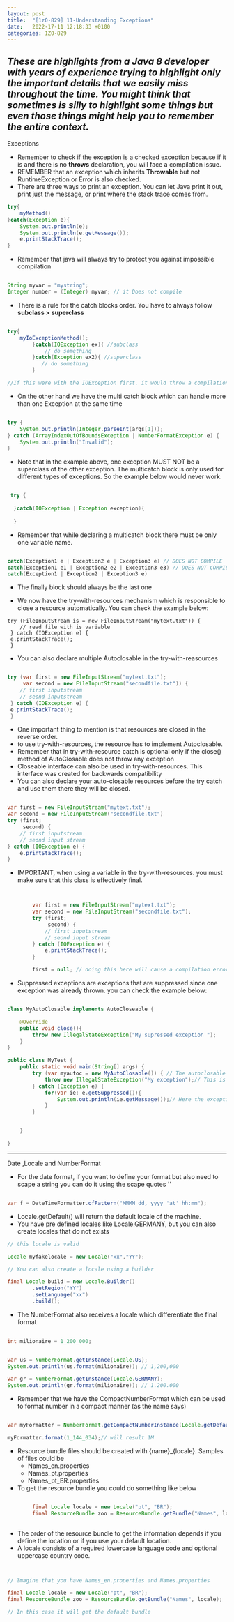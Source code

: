 ```yaml
---
layout: post
title:  "[1z0-829] 11-Understanding Exceptions"
date:   2022-17-11 12:18:33 +0100
categories: 1Z0-829
---
```

_These are highlights from a Java 8 developer with years of experience trying to highlight only the important details that we easily miss throughout the time.
You might think that sometimes is silly to highlight some things but even those things might help you to remember the entire context._
---

Exceptions

* Remember to check if the exception is a checked exception because if it is and there is no **throws** declaration, you will face a compilation issue.
* REMEMBER that an exception which inherits **Throwable** but not RuntimeException or Error is also checked.
* There are three ways to print an exception. You can let Java print it out, print just the message, or print where the stack trace comes from.

```java
try{
    myMethod()
}catch(Exception e){
    System.out.println(e);
    System.out.println(e.getMessage());
    e.printStackTrace();
}


```

* Remember that java will always try to protect you against impossible compilation

```java

String myvar = "mystring";
Integer number = (Integer) myvar; // it Does not compile 

```


* There is a rule for the catch blocks order. You have to always follow **subclass > superclass**

```java

try{
    myIoExceptionMethod();
        }catch(IOException ex){ //subclass
            // do something
        }catch(Exception ex2){ //superclass
           // do something
        }

//If this were with the IOException first. it would throw a compilation error.

```

* On the other hand we have the multi catch block which can handle more than one Exception at the same time

```java

try {
    System.out.println(Integer.parseInt(args[1]));
} catch (ArrayIndexOutOfBoundsException | NumberFormatException e) {
    System.out.println("Invalid");
}

```

* Note that in the example above, one exception MUST NOT be a superclass of the other exception. The multicatch block is only used for different types of exceptions. So the example below would never work.

```java

 try {
            
  }catch(IOException | Exception exception){
      
  }

```


* Remember that while declaring a multicatch block there must be only one variable name.

```java

catch(Exception1 e | Exception2 e | Exception3 e) // DOES NOT COMPILE
catch(Exception1 e1 | Exception2 e2 | Exception3 e3) // DOES NOT COMPILE
catch(Exception1 | Exception2 | Exception3 e)

```

* The finally block should always be the last one

* We now have the try-with-resources mechanism which is responsible to close a resource automatically. You can check the example below:

```hava
try (FileInputStream is = new FileInputStream("mytext.txt")) {
    // read file with is variable
 } catch (IOException e) {
 e.printStackTrace();
 }

```

* You can also declare multiple Autoclosable in the try-with-reasources


```java

try (var first = new FileInputStream("mytext.txt");
     var second = new FileInputStream("secondfile.txt")) {
    // first inputstream
    // seond inputstream
 } catch (IOException e) {
 e.printStackTrace();
 }

```

* One important thing to mention is that resources are closed in the reverse order.
* to use try-with-resources, the resource has to implement Autoclosable.
* Remember that in try-with-resource catch is optional only if the close() method of AutoClosable does not throw any exception
* Closeable interface can also be used in try-with-resources. This interface was created for backwards compatibility
* You can also declare your auto-closable resources before the try catch and use them there they will be closed.

```java

var first = new FileInputStream("mytext.txt");
var second = new FileInputStream("secondfile.txt")
try (first;
     second) {
    // first inputstream
    // seond input stream
} catch (IOException e) {
    e.printStackTrace();
}

```

* IMPORTANT, when using a variable in the try-with-resources. you must make sure that this class is effectively final.

```java


        var first = new FileInputStream("mytext.txt");
        var second = new FileInputStream("secondfile.txt");
        try (first;
             second) {
            // first inputstream
            // seond input stream
        } catch (IOException e) {
            e.printStackTrace();
        }

        first = null; // doing this here will cause a compilation error

```

* Suppressed exceptions are exceptions that are suppressed since one exception was already thrown. you can check the example below:

```java

class MyAutoClosable implements AutoCloseable {

    @Override
    public void close(){
        throw new IllegalStateException("My supressed exception ");
    }
}

public class MyTest {
    public static void main(String[] args) {
        try (var myautoc = new MyAutoClosable()) { // The autoclosable will also cause an exception and this exception will be suppressed.
            throw new IllegalStateException("My exception");// This is the first exception will be the main
        } catch (Exception e) {
            for(var ie: e.getSuppressed()){
                System.out.println(ie.getMessage());// Here the exception thrown by the Autoclosable will be returned in the suppressed. 
            }
        }


    }

}


```

---

Date ,Locale and NumberFormat

* For the date format, if you want to define your format but also need to scape a string you can do it using the scape quotes ''

```java

var f = DateTimeFormatter.ofPattern("MMMM dd, yyyy 'at' hh:mm");

```

* Locale.getDefault() will return the default locale of the machine.
* You have pre defined locales like Locale.GERMANY, but you can also create locales that do not exists 

```java
// this locale is valid

Locale myfakelocale = new Locale("xx","YY");

// You can also create a locale using a builder

final Locale build = new Locale.Builder()
        .setRegion("YY")
        .setLanguage("xx")
        .build();


```
* The NumberFormat also receives a locale which differentiate the final format

```java
        
int milionaire = 1_200_000;


var us = NumberFormat.getInstance(Locale.US);
System.out.println(us.format(milionaire)); // 1,200,000

var gr = NumberFormat.getInstance(Locale.GERMANY);
System.out.println(gr.format(milionaire)); // 1.200.000

```

* Remember that we have the CompactNumberFormat which can be used to format number in a compact manner (as the name says)

```java

var myFormatter = NumberFormat.getCompactNumberInstance(Locale.getDefault(), Style.SHORT)

myFormatter.format(1_144_034);// will result 1M


```


* Resource bundle files should be created with {name}_{locale}. Samples of files could be
  * Names_en.properties
  * Names_pt.properties
  * Names_pt_BR.properties
* To get the resource bundle you could do something like below

```java

        final Locale locale = new Locale("pt", "BR");
        final ResourceBundle zoo = ResourceBundle.getBundle("Names", locale);
        
```

* The order of the resource bundle to get the information depends if you define the location or if you use your default location.
* A locale consists of a required lowercase language code and optional uppercase country code.


```java


// Imagine that you have Names_en.properties and Names.properties

final Locale locale = new Locale("pt", "BR");
final ResourceBundle zoo = ResourceBundle.getBundle("Names", locale);

// In this case it will get the default bundle  


```

